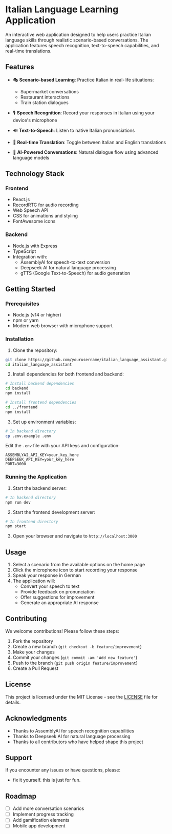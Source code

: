 # Italian Language Learning Application

An interactive web application designed to help users practice Italian language skills through realistic scenario-based conversations. The application features speech recognition, text-to-speech capabilities, and real-time translations.

## Features

- 🎭 **Scenario-based Learning**: Practice Italian in real-life situations:

  - Supermarket conversations
  - Restaurant interactions
  - Train station dialogues

- 🎙️ **Speech Recognition**: Record your responses in Italian using your device's microphone

- 🔊 **Text-to-Speech**: Listen to native Italian pronunciations

- 🔄 **Real-time Translation**: Toggle between Italian and English translations

- 🤖 **AI-Powered Conversations**: Natural dialogue flow using advanced language models

## Technology Stack

### Frontend

- React.js
- RecordRTC for audio recording
- Web Speech API
- CSS for animations and styling
- FontAwesome icons

### Backend

- Node.js with Express
- TypeScript
- Integration with:
  - AssemblyAI for speech-to-text conversion
  - Deepseek AI for natural language processing
  - gTTS (Google Text-to-Speech) for audio generation

## Getting Started

### Prerequisites

- Node.js (v14 or higher)
- npm or yarn
- Modern web browser with microphone support

### Installation

1. Clone the repository:

```bash
git clone https://github.com/yourusername/italian_language_assistant.git
cd italian_language_assistant
```

2. Install dependencies for both frontend and backend:

```bash
# Install backend dependencies
cd backend
npm install

# Install frontend dependencies
cd ../frontend
npm install
```

3. Set up environment variables:

```bash
# In backend directory
cp .env.example .env
```

Edit the `.env` file with your API keys and configuration:

```
ASSEMBLYAI_API_KEY=your_key_here
DEEPSEEK_API_KEY=your_key_here
PORT=3000
```

### Running the Application

1. Start the backend server:

```bash
# In backend directory
npm run dev
```

2. Start the frontend development server:

```bash
# In frontend directory
npm start
```

3. Open your browser and navigate to `http://localhost:3000`

## Usage

1. Select a scenario from the available options on the home page
2. Click the microphone icon to start recording your response
3. Speak your response in German
4. The application will:
   - Convert your speech to text
   - Provide feedback on pronunciation
   - Offer suggestions for improvement
   - Generate an appropriate AI response

## Contributing

We welcome contributions! Please follow these steps:

1. Fork the repository
2. Create a new branch (`git checkout -b feature/improvement`)
3. Make your changes
4. Commit your changes (`git commit -am 'Add new feature'`)
5. Push to the branch (`git push origin feature/improvement`)
6. Create a Pull Request

## License

This project is licensed under the MIT License - see the [LICENSE](LICENSE) file for details.

## Acknowledgments

- Thanks to AssemblyAI for speech recognition capabilities
- Thanks to Deepseek AI for natural language processing
- Thanks to all contributors who have helped shape this project

## Support

If you encounter any issues or have questions, please:

- fix it yourself. this is just for fun.

## Roadmap

- [ ] Add more conversation scenarios
- [ ] Implement progress tracking
- [ ] Add gamification elements
- [ ] Mobile app development
